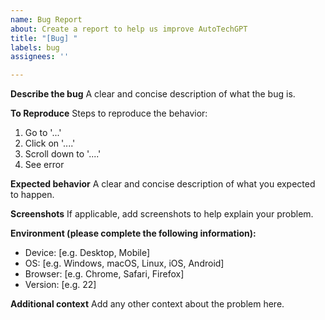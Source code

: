 ```yaml
---
name: Bug Report
about: Create a report to help us improve AutoTechGPT
title: "[Bug] "
labels: bug
assignees: ''

---
```


**Describe the bug**
A clear and concise description of what the bug is.

**To Reproduce**
Steps to reproduce the behavior:
1. Go to '...'
2. Click on '....'
3. Scroll down to '....'
4. See error

**Expected behavior**
A clear and concise description of what you expected to happen.

**Screenshots**
If applicable, add screenshots to help explain your problem.

**Environment (please complete the following information):**
- Device: [e.g. Desktop, Mobile]
- OS: [e.g. Windows, macOS, Linux, iOS, Android]
- Browser: [e.g. Chrome, Safari, Firefox]
- Version: [e.g. 22]

**Additional context**
Add any other context about the problem here.